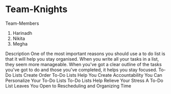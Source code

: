 # Team-Knights

Team-Members 
1. Harinadh
2. Nikita
3. Megha

Description
One of the most important reasons you should use a to do list is that it will help you stay organised. When you write all your tasks in a list, they seem more manageable. When you've got a clear outline of the tasks you've got to do and those you've completed, it helps you stay focused.
To-Do Lists Create Order
To-Do Lists Help You Create Accountability
You Can Personalize Your To-Do Lists
To-Do Lists Help Relieve Your Stress
A To-Do List Leaves You Open to Rescheduling and Organizing Time
